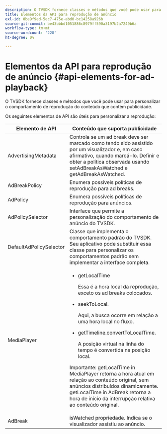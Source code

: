 ```yaml
---
description: O TVSDK fornece classes e métodos que você pode usar para personalizar o comportamento de reprodução do conteúdo que contém publicidade.
title: Elementos da API para reprodução de anúncio
exl-id: 0be9f9ed-5ec7-475e-abd0-bc14258a926b
source-git-commit: be43bbbd1051886c8979ff590a3197b2a7249b6a
workflow-type: tm+mt
source-wordcount: '228'
ht-degree: 0%

---
```


# Elementos da API para reprodução de anúncio {#api-elements-for-ad-playback}

O TVSDK fornece classes e métodos que você pode usar para personalizar o comportamento de reprodução do conteúdo que contém publicidade.

Os seguintes elementos de API são úteis para personalizar a reprodução:

<table id="table_B07E373B9D2B425AB36466B1D42411AD"> 
 <thead> 
  <tr> 
   <th colname="col1" class="entry"> Elemento de API </th> 
   <th colname="col2" class="entry"> Conteúdo que suporta publicidade </th> 
  </tr> 
 </thead>
 <tbody> 
  <tr> 
   <td colname="col1"><span class="apiname"> AdvertisingMetadata </span> </td> 
   <td colname="col2">Controla se um ad break deve ser marcado como tendo sido assistido por um visualizador e, em caso afirmativo, quando marcá-lo. Definir e obter a política observada usando <span class="codeph"> setAdBreakAsWatched</span> e <span class="codeph"> getAdBreakAsWatched</span>. </td> 
  </tr> 
  <tr> 
   <td colname="col1"><span class="apiname"> AdBreakPolicy</span> </td> 
   <td colname="col2"> Enumera possíveis políticas de reprodução para ad breaks. </td> 
  </tr> 
  <tr> 
   <td colname="col1"><span class="apiname"> AdPolicy</span> </td> 
   <td colname="col2"> Enumera possíveis políticas de reprodução para anúncios. </td> 
  </tr> 
  <tr> 
   <td colname="col1"><span class="apiname"> AdPolicySelector </span> </td> 
   <td colname="col2"> Interface que permite a personalização do comportamento de anúncio do TVSDK. </td> 
  </tr> 
  <tr> 
   <td colname="col1"><span class="apiname"> DefaultAdPolicySelector </span> </td> 
   <td colname="col2"> Classe que implementa o comportamento padrão do TVSDK. Seu aplicativo pode substituir essa classe para personalizar os comportamentos padrão sem implementar a interface completa. </td> 
  </tr> 
  <tr> 
   <td colname="col1"> <span class="apiname"> MediaPlayer</span> </td> 
   <td colname="col2"> 
    <ul id="ul_37700A741403448A8760FDDA68B099AA"> 
     <li id="li_B465170D449E49489C5924572BEEB4A5"><span class="codeph"> getLocalTime</span> <p>Essa é a hora local da reprodução, exceto os ad breaks colocados. </p> </li> 
     <li id="li_D9D68CF428904BB2B84E1BCE828A90DC"><span class="codeph"> seekToLocal</span>. <p>Aqui, a busca ocorre em relação a uma hora local no fluxo. </p> </li> 
     <li id="li_9DBCA75537DC4824AA66B53A3FA28812"><span class="codeph"> getTimeline.convertToLocalTime</span>. <p>A posição virtual na linha do tempo é convertida na posição local. </p> </li> 
    </ul> <p>Importante:  <span class="codeph"> getLocalTime</span> in <span class="codeph"> MediaPlayer</span> retorna a hora atual em relação ao conteúdo original, sem anúncios distribuídos dinamicamente. <span class="codeph"> getLocalTime</span> in <span class="codeph"> AdBreak</span> retorna a hora de início da interrupção relativa ao conteúdo original. </p> </td> 
  </tr> 
  <tr> 
   <td colname="col1"><span class="apiname"> AdBreak</span> </td> 
   <td colname="col2"><span class="codeph"> isWatched</span> propriedade. Indica se o visualizador assistiu ao anúncio. </td> 
  </tr> 
 </tbody> 
</table>
